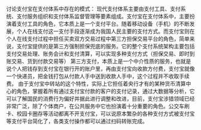 
讨论支付宝在支付体系中存在的模式：
现代支付体系主要由支付工具、支付系统、支付服务组织和支付体系监督管理等要素组成。支付宝在支付体系中，主要扮演着支付工具的角色，它本质上是一个支付平台。随着移动设备（手机）的不断发展，个人在线支付这一支付手段逐渐成为我国人民主要的支付方式。而支付宝则在个人在线支付过程中担任买卖双方交易过程中第三方担保交易平台的角色，简单来说，支付宝提供的是第三方强制担保兜底的服务。它的整个支付系统架构主要包括支付交易处理、账务会计和支付清算，可以实现多种支付方式（担保交易、即时到账交易、货到付款交易等）
第三方支付，本质上是一个中介性质的服务，也就是说个人把钱存到支付宝在银行开的账户里，再由支付宝向收款方付费，支付宝就像一个快递员，把金钱打包从付款人手中送到收款人手中，这个过程并不收取手续费。
由于支付宝中转站的这个特性，实际上它担任着央行才有的某种货币清算中心的角色，掌握着所有通过支付宝付款的客户的支付记录，通过大数据等分析，它可以了解国民的消费行为偏好并据此进行调整和改进，目前，支付宝涉猎领域已经非常广泛，除了个体商户，在公共服务中它也扮演着十分重要的角色。公交车刷卡、校园卡圈存等活动都离不开支付宝，可以说原本繁杂的各种支付方式被支付宝等支付平台简化了，各类支付操作都可以通过扫码转账完成。


